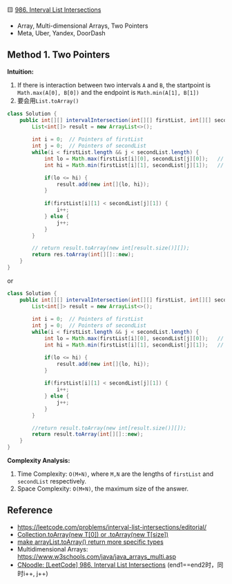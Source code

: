 :yellow_square: [986. Interval List Intersections](https://leetcode.com/problems/interval-list-intersections/)

* Array, Multi-dimensional Arrays, Two Pointers
* Meta, Uber, Yandex, DoorDash


## Method 1. Two Pointers
**Intuition:**
1. If there is interaction between two intervals `A` and `B`, the startpoint is `Math.max(A[0], B[0])` and the endpoint is `Math.min(A[1], B[1])`
2. 要会用`List.toArray()`

```Java
class Solution {
    public int[][] intervalIntersection(int[][] firstList, int[][] secondList) {
        List<int[]> result = new ArrayList<>();
        
        int i = 0;  // Pointers of firstList
        int j = 0;  // Pointers of secondList
        while(i < firstList.length && j < secondList.length) {
            int lo = Math.max(firstList[i][0], secondList[j][0]);   // the startpoint of the intersection
            int hi = Math.min(firstList[i][1], secondList[j][1]);   // the endpoint of the intersection

            if(lo <= hi) {
                result.add(new int[]{lo, hi});
            }
            
            if(firstList[i][1] < secondList[j][1]) {
                i++;
            } else {
                j++;
            }
        }

        // return result.toArray(new int[result.size()][]);
        return res.toArray(int[][]::new);
    }
}
```

or

```Java
class Solution {
    public int[][] intervalIntersection(int[][] firstList, int[][] secondList) {
        List<int[]> result = new ArrayList<>();
        
        int i = 0;  // Pointers of firstList
        int j = 0;  // Pointers of secondList
        while(i < firstList.length && j < secondList.length) {
            int lo = Math.max(firstList[i][0], secondList[j][0]);   // the startpoint of the intersection
            int hi = Math.min(firstList[i][1], secondList[j][1]);   // the endpoint of the intersection

            if(lo <= hi) {
                result.add(new int[]{lo, hi});
            }
            
            if(firstList[i][1] < secondList[j][1]) {
                i++;
            } else {
                j++;
            }
        }

        //return result.toArray(new int[result.size()][]);
        return result.toArray(int[][]::new);
    }
}
```
**Complexity Analysis:**
1. Time Complexity: `O(M+N)`, where `M,N` are the lengths of `firstList` and `secondList` respectively.
2. Space Complexity: `O(M+N)`, the maximum size of the answer.


## Reference
* https://leetcode.com/problems/interval-list-intersections/editorial/
* [Collection.toArray(new T[0]) or .toArray(new T[size])](https://www.baeldung.com/java-collection-toarray-methods)
* [make arrayList.toArray() return more specific types](https://stackoverflow.com/questions/5061640/make-arraylist-toarray-return-more-specific-types)
* Multidimensional Arrays: https://www.w3schools.com/java/java_arrays_multi.asp
* [CNoodle: [LeetCode] 986. Interval List Intersections](https://www.cnblogs.com/cnoodle/p/12418140.html) (end1==end2时，同时i++, j++)